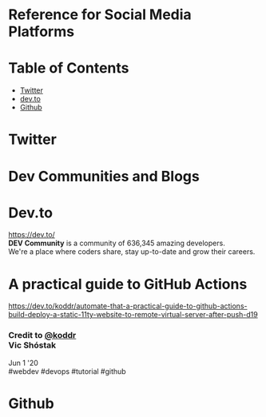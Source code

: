 # Reference for Social Media Platforms

# Table of Contents
- [Twitter](#twitter)
- [dev.to](#dev.to)
- [Github](#github)


# Twitter



# Dev Communities and Blogs

# Dev.to
https://dev.to/<br>
**DEV Community** is a community of 636,345 amazing developers.<br>
We're a place where coders share, stay up-to-date and grow their careers.<br>
# A practical guide to GitHub Actions<br>
https://dev.to/koddr/automate-that-a-practical-guide-to-github-actions-build-deploy-a-static-11ty-website-to-remote-virtual-server-after-push-d19<br>
### Credit to [@koddr](https://github.com/koddr) <br>Vic Shóstak<br>
Jun 1 '20<br>
#webdev #devops #tutorial #github<br>


# Github
